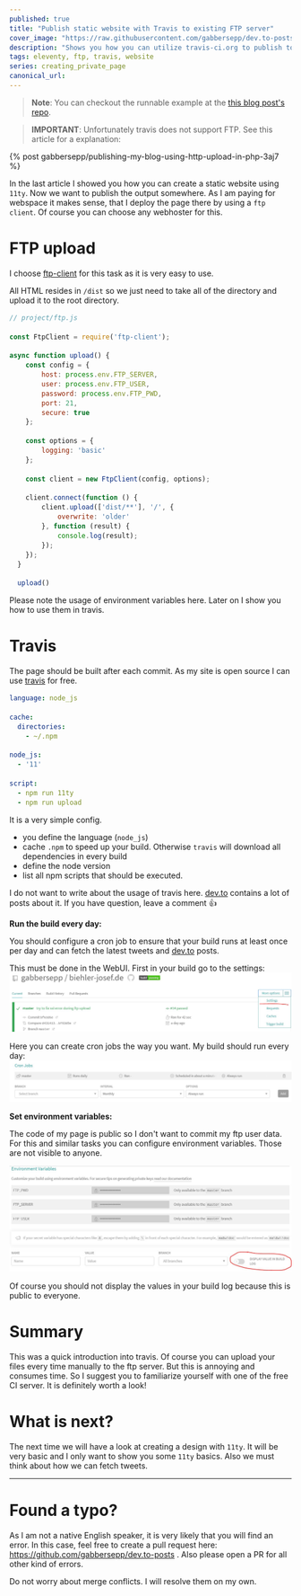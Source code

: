 ```yaml
---
published: true
title: "Publish static website with Travis to existing FTP server"
cover_image: "https://raw.githubusercontent.com/gabbersepp/dev.to-posts/master/blog-posts/private-page/travis-ftp/assets/header.png"
description: "Shows you how you can utilize travis-ci.org to publish to a ftp server"
tags: eleventy, ftp, travis, website
series: creating_private_page
canonical_url:
---
```


>**Note**: You can checkout the runnable example at the [this blog post's repo](https://github.com/gabbersepp/dev.to-posts/blob/master/blog-posts/private-page/travis-ftp/project/README.md).

>**IMPORTANT**: Unfortunately travis does not support FTP. See this article for a explanation:

{% post gabbersepp/publishing-my-blog-using-http-upload-in-php-3aj7 %}

In the last article I showed you how you can create a static website using `11ty`. Now we want to publish the output somewhere. As I am paying for webspace it makes sense, that I deploy the page there by using a `ftp client`. Of course you can choose any webhoster for this.

# FTP upload
I choose [ftp-client](https://www.npmjs.com/package/ftp-client) for this task as it is very easy to use.

All HTML resides in `/dist` so we just need to take all of the directory and upload it to the root directory.

```js
// project/ftp.js

const FtpClient = require('ftp-client');

async function upload() {
    const config = {
        host: process.env.FTP_SERVER,
        user: process.env.FTP_USER,
        password: process.env.FTP_PWD,
        port: 21,
        secure: true
    };

    const options = {
        logging: 'basic'
    };

    const client = new FtpClient(config, options);

    client.connect(function () {
        client.upload(['dist/**'], '/', {
            overwrite: 'older'
        }, function (result) {
            console.log(result);
        });
    });
  }

  upload()

```

Please note the usage of environment variables here. Later on I show you how to use them in travis.

# Travis
The page should be built after each commit. As my site is open source I can use [travis](https://travis-ci.org) for free.

<!-- embedme code/travis.yml -->
```yml
language: node_js

cache:
  directories:
    - ~/.npm

node_js:
  - '11'

script:
  - npm run 11ty
  - npm run upload
```

It is a very simple config.
+ you define the language (`node_js`)
+ cache `.npm` to speed up your build. Otherwise `travis` will download all dependencies in every build
+ define the node version
+ list all npm scripts that should be executed.


I do not want to write about the usage of travis here. [dev.to](https://dev.to) contains a lot of posts about it. If you have question, leave a comment :thumbsup: 

**Run the build every day:**

You should configure a cron job to ensure that your build runs at least once per day and can fetch the latest tweets and [dev.to](https://dev.to) posts.

This must be done in the WebUI. First in your build go to the settings:
![settings](./assets/settings.jpg)

Here you can create cron jobs the way you want. My build should run every day:
![cron job](./assets/cronjob.jpg)

**Set environment variables:**

The code of my page is public so I don't want to commit my ftp user data. For this and similar tasks you can configure environment variables. Those are not visible to anyone.

![env vars](./assets/env.jpg)

Of course you should not display the values in your build log because this is public to everyone.

# Summary
This was a quick introduction into travis. Of course you can upload your files every time manually to the ftp server. But this is annoying and consumes time. So I suggest you to familiarize yourself with one of the free CI server. It is definitely worth a look!

# What is next?
The next time we will have a look at creating a design with `11ty`. It will be very basic and I only want to show you some `11ty` basics.
Also we must think about how we can fetch tweets.

----

# Found a typo?
As I am not a native English speaker, it is very likely that you will find an error. In this case, feel free to create a pull request here: https://github.com/gabbersepp/dev.to-posts . Also please open a PR for all other kind of errors.

Do not worry about merge conflicts. I will resolve them on my own. 
